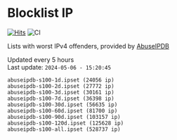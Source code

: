 # Blocklist IP

[![Hits](https://hits.seeyoufarm.com/api/count/incr/badge.svg?url=https%3A%2F%2Fgithub.com%2Fborestad%2Fblocklist-ip%2F&count_bg=%2379C83D&title_bg=%23555555&icon=&icon_color=%23E7E7E7&title=hits&edge_flat=false)](https://hits.seeyoufarm.com)  ![CI](https://img.shields.io/github/workflow/status/borestad/blocklist-ip/CI?style=flat-square)

Lists with worst IPv4 offenders, provided by [AbuseIPDB](https://www.abuseipdb.com/)

<!-- FOOTER-PLACEHOLDER -->
Updated every 5 hours<br>
Last update: `2024-05-06 - 15:20:45`
```
abuseipdb-s100-1d.ipset (24056 ip)
abuseipdb-s100-2d.ipset (27772 ip)
abuseipdb-s100-3d.ipset (30161 ip)
abuseipdb-s100-7d.ipset (36398 ip)
abuseipdb-s100-30d.ipset (56635 ip)
abuseipdb-s100-60d.ipset (81700 ip)
abuseipdb-s100-90d.ipset (103157 ip)
abuseipdb-s100-120d.ipset (125628 ip)
abuseipdb-s100-all.ipset (528737 ip)
```
